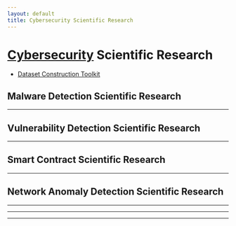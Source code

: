 ```yaml
---
layout: default
title: Cybersecurity Scientific Research
---
```


# [Cybersecurity](https://en.wikipedia.org/wiki/Computer_security) Scientific Research

* [Dataset Construction Toolkit](https://github.com/cybersecurity-dev/Dataset-Construction-Toolkit)


## Malware Detection Scientific Research

---

## Vulnerability Detection Scientific Research

---

## Smart Contract Scientific Research

---

## Network Anomaly Detection Scientific Research

---
---
---
